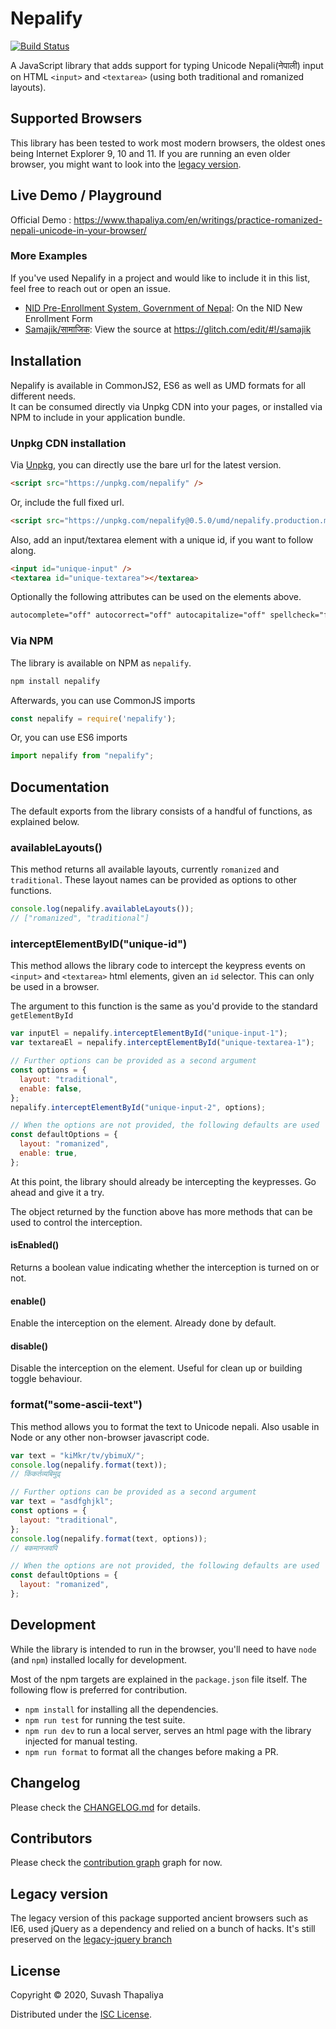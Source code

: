 # Nepalify

[![Build Status](https://github.com/suvash/nepalify/actions/workflows/.github/workflows/run-tests.yml/badge.svg)](https://github.com/suvash/nepalify/actions/workflows/run-tests.yml)

A JavaScript library that adds support for typing Unicode Nepali(नेपाली) input on HTML `<input>` and `<textarea>` (using both traditional and romanized layouts).

## Supported Browsers

This library has been tested to work most modern browsers, the oldest ones being Internet Explorer 9, 10 and 11. If you are running an even older browser, you might want to look into the [legacy version](#legacy-version).

## Live Demo / Playground

Official Demo : https://www.thapaliya.com/en/writings/practice-romanized-nepali-unicode-in-your-browser/

### More Examples

If you've used Nepalify in a project and would like to include it in this list, feel free to reach out or open an issue.

- [NID Pre-Enrollment System, Government of Nepal](https://enrollment.donidcr.gov.np/PreEnrollment/): On the NID New Enrollment Form
- [Samajik/सामाजिक](http://samajik.glitch.me/): View the source at https://glitch.com/edit/#!/samajik


## Installation

Nepalify is available in CommonJS2, ES6 as well as UMD formats for all different needs.  
It can be consumed directly via Unpkg CDN into your pages, or installed via NPM to include in your application bundle.

### Unpkg CDN installation

Via [Unpkg](https://unpkg.com/), you can directly use the bare url for the latest version.

```html
<script src="https://unpkg.com/nepalify" />
```

Or, include the full fixed url.

```html
<script src="https://unpkg.com/nepalify@0.5.0/umd/nepalify.production.min.js" />
```

Also, add an input/textarea element with a unique id, if you want to follow along.

```html
<input id="unique-input" />
<textarea id="unique-textarea"></textarea>
```

Optionally the following attributes can be used on the elements above.

```html
autocomplete="off" autocorrect="off" autocapitalize="off" spellcheck="false"
```

### Via NPM

The library is available on NPM as `nepalify`.

```bash
npm install nepalify
```
Afterwards, you can use CommonJS imports
```javascript
const nepalify = require('nepalify');
```

Or, you can use ES6 imports
```javascript
import nepalify from "nepalify";
```

## Documentation

The default exports from the library consists of a handful of functions, as explained below.

### availableLayouts()

This method returns all available layouts, currently `romanized` and `traditional`. These layout names can be provided as options to other functions.

```javascript
console.log(nepalify.availableLayouts());
// ["romanized", "traditional"]
```

### interceptElementByID("unique-id")

This method allows the library code to intercept the keypress events on `<input>` and `<textarea>` html elements, given an `id` selector. This can only be used in a browser.

The argument to this function is the same as you'd provide to the standard `getElementById`

```javascript
var inputEl = nepalify.interceptElementById("unique-input-1");
var textareaEl = nepalify.interceptElementById("unique-textarea-1");

// Further options can be provided as a second argument
const options = {
  layout: "traditional",
  enable: false,
};
nepalify.interceptElementById("unique-input-2", options);

// When the options are not provided, the following defaults are used
const defaultOptions = {
  layout: "romanized",
  enable: true,
};
```

At this point, the library should already be intercepting the keypresses. Go ahead and give it a try.

The object returned by the function above has more methods that can be used to control the interception.

#### isEnabled()

Returns a boolean value indicating whether the interception is turned on or not.

#### enable()

Enable the interception on the element. Already done by default.

#### disable()

Disable the interception on the element. Useful for clean up or building toggle behaviour.


### format("some-ascii-text")

This method allows you to format the text to Unicode nepali. Also usable in Node or any other non-browser javascript code.

```javascript
var text = "kiMkr/tv/ybimuX/";
console.log(nepalify.format(text));
// किंकर्तव्यबिमुढ्

// Further options can be provided as a second argument
var text = "asdfghjkl";
const options = {
  layout: "traditional",
};
console.log(nepalify.format(text, options));
// बकमानजवपि

// When the options are not provided, the following defaults are used
const defaultOptions = {
  layout: "romanized",
};
```

## Development

While the library is intended to run in the browser, you'll need to have `node` (and `npm`) installed locally for development.

Most of the npm targets are explained in the `package.json` file itself. The following flow is preferred for contribution.

- `npm install` for installing all the dependencies.
- `npm run test` for running the test suite.
- `npm run dev` to run a local server, serves an html page with the library injected for manual testing.
- `npm run format` to format all the changes before making a PR.

## Changelog

Please check the [CHANGELOG.md](https://github.com/suvash/nepalify/blob/main/CHANGELOG.md) for details.

## Contributors

Please check the [contribution graph](https://github.com/suvash/nepalify/graphs/contributors) graph for now.

## Legacy version

The legacy version of this package supported ancient browsers such as IE6, used jQuery as a dependency and relied on a bunch of hacks. It's still preserved on the [legacy-jquery branch](https://github.com/suvash/nepalify/tree/legacy-jquery)

## License

Copyright © 2020, Suvash Thapaliya

Distributed under the [ISC License](https://github.com/suvash/nepalify/blob/main/LICENSE).
